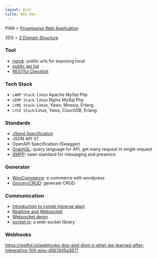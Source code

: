```yaml
---
layout: gist
title: Web Dev
---
```


PWA = [Progressive Web Application](https://en.wikipedia.org/wiki/Progressive_web_applications)

3DS = [3 Domain Structure](https://securionpay.com/blog/3d-secure/)

### Tool
- [ngrok](https://ngrok.com/): public urls for exposing local
- [public api list](https://github.com/toddmotto/public-apis)
- [RESTful Checklist](https://blog.mwaysolutions.com/2014/06/05/10-best-practices-for-better-restful-api/)

### Tech Stack
- `LAMP Stack`: Linux Apache MySql Php
- `LEMP Stack`: Linux Nginx MySql Php
- `LYME Stack`: Linux, Yaws, Mnesia, Erlang  
- `LYCE Stack`:Linux, Yaws, CouchDB, Erlang

### Standards
- [JSend Specification](https://github.com/omniti-labs/jsend)
- JSON API V1
- OpenAPI Specification (Swagger)
- [GraphQL](https://graphql.org/): query language for API, get many request in single request
- [XMPP](https://xmpp.org/): open standard for messaging and presence

### Generator
- [WooCommerce](https://woocommerce.com/): e-commerce with wordpress
- [GroceryCRUD](https://www.grocerycrud.com/): generate CRUD

### Communication
- [Introduction to comet (reverse ajax)](https://www.ibm.com/developerworks/library/wa-reverseajax1/index.html)
- [Realtime and Websocket](https://www.slideshare.net/peterlubbers/html5-real-time-and-websocket/88-Types_of_Proxy_Servers_httpwwwinfoqcomarticlesWebSocketsProxyServers)
- [Websocket demo](https://www.websocket.org/index.html)
- [socket.io](https://socket.io/): a web-socket library

### Webhooks

<https://restful.io/webhooks-dos-and-dont-s-what-we-learned-after-integrating-100-apis-d567405a3671>
